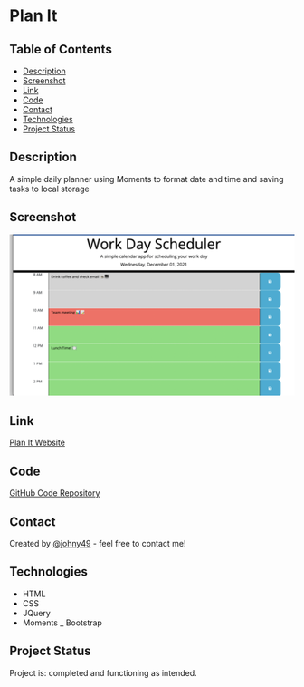 # Plan It

## Table of Contents
* [Description](#description)
* [Screenshot](#screenshot)
* [Link](#link)
* [Code](#code)
* [Contact](#contact)
* [Technologies](#technologies)
* [Project Status](#project-status)

## Description 
A simple daily planner using Moments to format date and time and saving tasks to local storage

## Screenshot
![Screenshot of portfolio webpage](./assets/images/readme-screenshot.png)


## Link
[Plan It Website](https://johny49.github.io/plan-it/)


## Code
[GitHub Code Repository](https://github.com/Johny49/plan-it)


## Contact 
Created by [@johny49](https://github.com/Johny49/) - feel free to contact me!


## Technologies
- HTML
- CSS
- JQuery
- Moments
_ Bootstrap

## Project Status
Project is: completed and functioning as intended.
